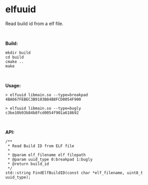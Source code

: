 # elfuuid

Read build id from a elf file.

​         

**Build:**

```
mkdir build
cd build
cmake ..
make
```

​                  

**Usage:**

```
> elfuuid libmain.so --type=breakpad
4BA667FEBEC3B9103B84B8FCD0054F900

> elfuuid libmain.so --type=bugly
c3be10b93b84b8fcd0054f901a618692
```

​                

**API:**

```
/**
 * Read Build ID from ELF file
 *
 * @param elf_filename elf filepath
 * @param uuid_type 0:breakpad 1:bugly
 * @return build_id
 */
std::string FindElfBuildID(const char *elf_filename, uint8_t uuid_type);
```

